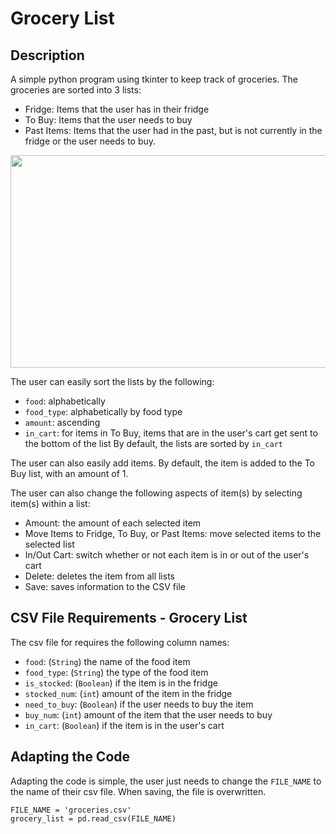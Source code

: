 # Grocery List
## Description
A simple python program using tkinter to keep track of groceries. 
The groceries are sorted into 3 lists: 
  - Fridge: Items that the user has in their fridge
  - To Buy: Items that the user needs to buy
  - Past Items: Items that the user had in the past, but is not currently in the fridge or the user needs to buy.

<img src="https://github.com/user-attachments/assets/d00102ad-a49c-41ad-862d-5236ad6fa01e" width="510" height="340"/>

The user can easily sort the lists by the following:
  - `food`: alphabetically
  - `food_type`: alphabetically by food type
  - `amount`: ascending
  - `in_cart`: for items in To Buy, items that are in the user's cart get sent to the bottom of the list
By default, the lists are sorted by `in_cart`

The user can also easily add items. By default, the item is added to the To Buy list, with an amount of 1.

The user can also change the following aspects of item(s) by selecting item(s) within a list:
  - Amount: the amount of each selected item
  - Move Items to Fridge, To Buy, or Past Items: move selected items to the selected list
  - In/Out Cart: switch whether or not each item is in or out of the user's cart
  - Delete: deletes the item from all lists
  - Save: saves information to the CSV file

## CSV File Requirements - Grocery List
The csv file for requires the following column names:
  - `food`: (`String`) the name of the food item
  - `food_type`: (`String`) the type of the food item
  - `is_stocked`: (`Boolean`) if the item is in the fridge
  - `stocked_num`: (`int`) amount of the item in the fridge
  - `need_to_buy`: (`Boolean`) if the user needs to buy the item
  - `buy_num`: (`int`) amount of the item that the user needs to buy
  - `in_cart`: (`Boolean`) if the item is in the user's cart

## Adapting the Code
Adapting the code is simple, the user just needs to change the `FILE_NAME` to the name of their csv file.
When saving, the file is overwritten.

```
FILE_NAME = 'groceries.csv'
grocery_list = pd.read_csv(FILE_NAME)
```

